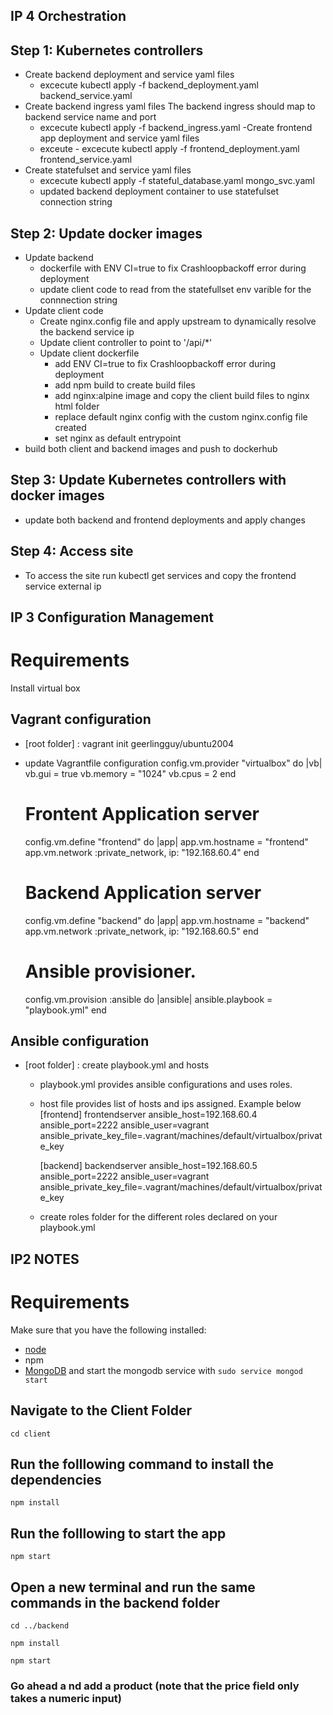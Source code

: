 ## IP 4 Orchestration

## Step 1: Kubernetes controllers
- Create backend deployment and service yaml files
    - excecute kubectl apply -f backend_deployment.yaml backend_service.yaml  
- Create backend ingress yaml files
    The backend ingress should map to backend service name and port
    - excecute kubectl apply -f backend_ingress.yaml
-Create frontend app deployment and service yaml files
    - exceute - excecute kubectl apply -f frontend_deployment.yaml frontend_service.yaml 
- Create statefulset and service yaml files
    - excecute kubectl apply -f stateful_database.yaml mongo_svc.yaml
    - updated backend deployment container to use statefulset connection string

## Step 2: Update docker images
- Update backend
    - dockerfile with ENV CI=true to fix Crashloopbackoff error during deployment
    - update client code to read from the statefullset env varible for the connnection string
- Update client code
    - Create nginx.config file and apply upstream to dynamically resolve the backend service ip
    - Update client controller to point to '/api/*' 
    - Update client dockerfile
        - add  ENV CI=true to fix Crashloopbackoff error during deployment
        - add npm build to create build files
        - add nginx:alpine image and copy the client build files to nginx html folder
        - replace default nginx config with the custom nginx.config file created
        - set nginx as default entrypoint
- build both client and backend images and push to dockerhub

## Step 3: Update Kubernetes controllers with docker images
- update both backend and frontend deployments and apply changes

## Step 4: Access site
- To access the site run kubectl get services and copy the frontend service external ip





## IP 3 Configuration Management 
# Requirements
Install virtual box


## Vagrant configuration
- [root folder] : vagrant init geerlingguy/ubuntu2004
- update Vagrantfile configuration 
    config.vm.provider "virtualbox" do |vb|
        vb.gui = true
        vb.memory = "1024"
        vb.cpus = 2
    end
    # Frontent Application server
    config.vm.define "frontend" do |app|
        app.vm.hostname = "frontend"
        app.vm.network :private_network, ip: "192.168.60.4"
    end
    # Backend Application server
    config.vm.define "backend" do |app|
        app.vm.hostname = "backend"
        app.vm.network :private_network, ip: "192.168.60.5"
    end

    # Ansible provisioner.
    config.vm.provision :ansible do |ansible|
        ansible.playbook = "playbook.yml"
    end  
## Ansible configuration
- [root folder] : create playbook.yml and hosts
    - playbook.yml provides ansible configurations and uses roles.
    - host file provides list of hosts and ips assigned. Example below
        [frontend]
        frontendserver ansible_host=192.168.60.4 ansible_port=2222 ansible_user=vagrant ansible_private_key_file=.vagrant/machines/default/virtualbox/private_key

        [backend]
        backendserver ansible_host=192.168.60.5 ansible_port=2222 ansible_user=vagrant ansible_private_key_file=.vagrant/machines/default/virtualbox/private_key
    - create roles folder for the different roles declared on your playbook.yml













## IP2 NOTES 
# Requirements
Make sure that you have the following installed:
- [node](https://www.digitalocean.com/community/tutorials/how-to-install-node-js-on-ubuntu-18-04) 
- npm 
- [MongoDB](https://docs.mongodb.com/manual/tutorial/install-mongodb-on-ubuntu/) and start the mongodb service with `sudo service mongod start`

## Navigate to the Client Folder 
 `cd client`

## Run the folllowing command to install the dependencies 
 `npm install`

## Run the folllowing to start the app
 `npm start`

## Open a new terminal and run the same commands in the backend folder
 `cd ../backend`

 `npm install`

 `npm start`

 ### Go ahead a nd add a product (note that the price field only takes a numeric input)